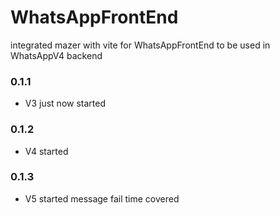 # WhatsAppFrontEnd
integrated mazer with vite for WhatsAppFrontEnd to be used in WhatsAppV4 backend

### 0.1.1

- V3 just now started

### 0.1.2

- V4 started

### 0.1.3

- V5 started message fail time covered
